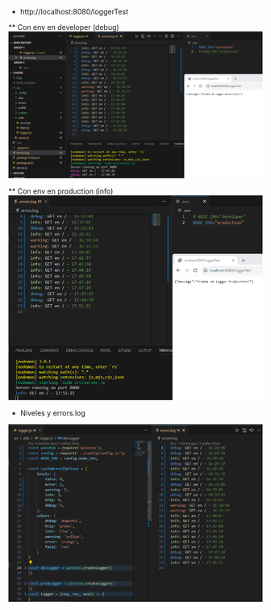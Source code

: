 * http://localhost:8080/loggerTest


** Con env en developer (debug)
![loggerDesarrollo](src/public/prints/loggerDesarrollo.png)

** Con env en production (info)
![loggerProduction](src/public/prints/loggerProduction.png)


* Niveles y errors.log

![nivelesYlog](src/public/prints/nivelesYlog.png)